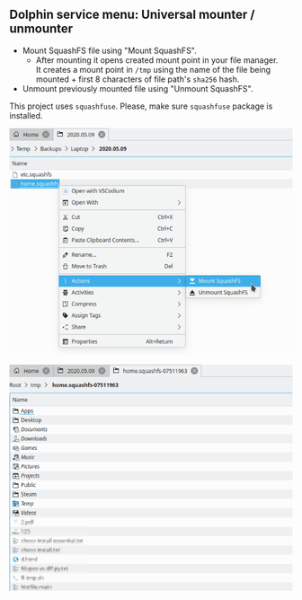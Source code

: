 ## Dolphin service menu: Universal mounter / unmounter

- Mount SquashFS file using "Mount SquashFS".
  - After mounting it opens created mount point in your file manager.  
    It creates a mount point in `/tmp` using the name of the file being mounted + first 8 characters of file path's `sha256` hash.
- Unmount previously mounted file using "Unmount SquashFS".

This project uses `squashfuse`. Please, make sure `squashfuse` package is installed.

![Screenshot](screenshot.png)

![Screenshot](screenshot-2.png)

